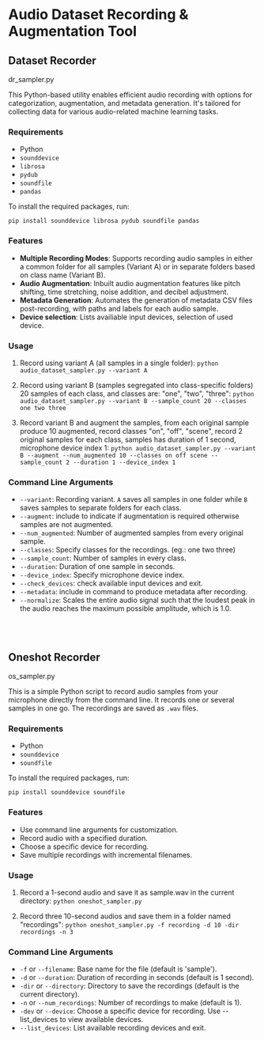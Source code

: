 # Audio Dataset Recording & Augmentation Tool


## Dataset Recorder
dr_sampler.py


This Python-based utility enables efficient audio recording with options for categorization, augmentation, and metadata generation. It's tailored for collecting data for various audio-related machine learning tasks.

### Requirements

- Python
- `sounddevice`
- `librosa`
- `pydub`
- `soundfile`
- `pandas`

To install the required packages, run:

`
pip install sounddevice librosa pydub soundfile pandas
`

### Features

- **Multiple Recording Modes**: Supports recording audio samples in either a common folder for all samples (Variant A) or in separate folders based on class name (Variant B).
- **Audio Augmentation**: Inbuilt audio augmentation features like pitch shifting, time stretching, noise addition, and decibel adjustment.
- **Metadata Generation**: Automates the generation of metadata CSV files post-recording, with paths and labels for each audio sample.
- **Device selection**: Lists availiable input devices, selection of used device.

### Usage

1. Record using variant A (all samples in a single folder):
`
python audio_dataset_sampler.py --variant A
`

2. Record using variant B (samples segregated into class-specific folders) 20 samples of each class, and classes are: "one", "two", "three":
`
python audio_dataset_sampler.py --variant B --sample_count 20 --classes one two three
`

3. Record variant B and augment the samples, from each original sample produce 10 augmented, record classes "on", "off", "scene", record 2 original samples for each class, samples has duration of 1 second, microphone device index 1:
`
python audio_dataset_sampler.py --variant B --augment --num_augmented 10 --classes on off scene --sample_count 2 --duration 1 --device_index 1
`


### Command Line Arguments

- `--variant`: Recording variant. `A` saves all samples in one folder while `B` saves samples to separate folders for each class.
- `--augment`: include to indicate if augmentation is required otherwise samples are not augmented.
- `--num_augmented`: Number of augmented samples from every original sample.
- `--classes`: Specify classes for the recordings. (eg.: one two three)
- `--sample_count`: Number of samples in every class.
- `--duration`: Duration of one sample in seconds.
- `--device_index`: Specify microphone device index.
- `--check_devices`: check available input devices and exit.
- `--metadata`: include in command to produce metadata after recording.
- `--normalize`: Scales the entire audio signal such that the loudest peak in the audio reaches the maximum possible amplitude, which is 1.0.



<br>
<br>



## Oneshot Recorder
os_sampler.py

This is a simple Python script to record audio samples from your microphone directly from the command line. It records one or several samples in one go. The recordings are saved as `.wav` files.


### Requirements

- Python
- `sounddevice`
- `soundfile`

To install the required packages, run:

`
pip install sounddevice soundfile
`

### Features

- Use command line arguments for customization.
- Record audio with a specified duration.
- Choose a specific device for recording.
- Save multiple recordings with incremental filenames.
   
### Usage

1. Record a 1-second audio and save it as sample.wav in the current directory:
`
python oneshot_sampler.py
`

2. Record three 10-second audios and save them in a folder named "recordings":
`
python oneshot_sampler.py -f recording -d 10 -dir recordings -n 3
`

### Command Line Arguments

- `-f` or `--filename`: Base name for the file (default is 'sample').
- `-d` or `--duration`: Duration of recording in seconds (default is 1 second).
- `-dir` or `--directory`: Directory to save the recordings (default is the current directory).
- `-n` or `--num_recordings`: Number of recordings to make (default is 1).
- `-dev` or `--device`: Choose a specific device for recording. Use --list_devices to view available devices.
- `--list_devices`: List available recording devices and exit.
